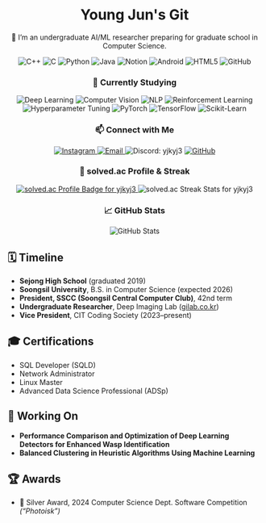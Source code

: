 <!-- GitHub Profile README HTML Snippet -->
<div align="center">
  <!-- Title -->
  <h1>Young Jun's Git</h1>

  <!-- Introduction -->
  <p>👋 I’m an undergraduate AI/ML researcher preparing for graduate school in Computer Science.</p>

  <!-- Tech Badges -->
  <div>
    <img src="https://img.shields.io/badge/C%2B%2B-00599C?style=for-the-badge&logo=c%2B%2B" alt="C++"/>
    <img src="https://img.shields.io/badge/C-339933?style=for-the-badge&logo=c" alt="C"/>
    <img src="https://img.shields.io/badge/Python-3776AB?style=for-the-badge&logo=python" alt="Python"/>
    <img src="https://img.shields.io/badge/Java-007396?style=for-the-badge&logo=java" alt="Java"/>
    <img src="https://img.shields.io/badge/Notion-000000?style=for-the-badge&logo=notion" alt="Notion"/>
    <img src="https://img.shields.io/badge/Android-3DDC84?style=for-the-badge&logo=android" alt="Android"/>
    <img src="https://img.shields.io/badge/HTML5-E34F26?style=for-the-badge&logo=html5" alt="HTML5"/>
    <img src="https://img.shields.io/badge/GitHub-181717?style=for-the-badge&logo=github" alt="GitHub"/>
  </div>

  <!-- Currently Studying -->
  <h3>🔭 Currently Studying</h3>
  <div>
    <img src="https://img.shields.io/badge/Deep%20Learning-FF6F61?style=for-the-badge&logo=tensorflow" alt="Deep Learning"/>
    <img src="https://img.shields.io/badge/Computer%20Vision-0082C8?style=for-the-badge&logo=opencv" alt="Computer Vision"/>
    <img src="https://img.shields.io/badge/NLP-FE5722?style=for-the-badge&logo=python" alt="NLP"/>
    <img src="https://img.shields.io/badge/Reinforcement%20Learning-4E8FFF?style=for-the-badge" alt="Reinforcement Learning"/>
    <img src="https://img.shields.io/badge/Hyperparameter%20Tuning-00A676?style=for-the-badge" alt="Hyperparameter Tuning"/>
    <img src="https://img.shields.io/badge/PyTorch-EE4C2C?style=for-the-badge&logo=pytorch" alt="PyTorch"/>
    <img src="https://img.shields.io/badge/TensorFlow-FF6F61?style=for-the-badge&logo=tensorflow" alt="TensorFlow"/>
    <img src="https://img.shields.io/badge/Scikit--Learn-F7931E?style=for-the-badge&logo=scikit-learn" alt="Scikit-Learn"/>
  </div>

  <!-- Contact Badges -->
  <h3>📫 Connect with Me</h3>
  <div>
    <a href="https://www.instagram.com/bbang_jun_0308/">
      <img src="https://img.shields.io/badge/Instagram-E4405F?style=for-the-badge&logo=instagram" alt="Instagram"/>
    </a>
    <a href="mailto:yjkyj3@naver.com">
      <img src="https://img.shields.io/badge/Email-D14836?style=for-the-badge&logo=gmail" alt="Email"/>
    </a>
    <img src="https://img.shields.io/badge/Discord-5865F2?style=for-the-badge&logo=discord" alt="Discord: yjkyj3"/>
    <a href="https://github.com/yjkyj3">
      <img src="https://img.shields.io/badge/GitHub-181717?style=for-the-badge&logo=github" alt="GitHub"/>
    </a>
  </div>

<!-- solved.ac Badges: Status & Streak -->
<h3>🎯 solved.ac Profile & Streak</h3>
<div align="center">
  <!-- solved.ac Status Badge (tier, solved count, rank) -->
  <a href="https://solved.ac/yjkyj3">
    <img src="http://mazassumnida.wtf/api/v2/generate_badge?boj=yjkyj3" 
         alt="solved.ac Profile Badge for yjkyj3" />
  </a>
  <!-- solved.ac Streak Badge -->
  <img src="https://streak-stats.demolab.com?user=yjkyj3&theme=dark" 
       alt="solved.ac Streak Stats for yjkyj3" />
</div>

  <!-- GitHub Stats -->
  <h3>📈 GitHub Stats</h3>
  <div>
    <img src="https://github-readme-stats.vercel.app/api?username=yjkyj3&show_icons=true&theme=default" alt="GitHub Stats"/>
  </div>
</div>

<!-- Timeline / History -->
## 🗓️ Timeline
- **Sejong High School** (graduated 2019)  
- **Soongsil University**, B.S. in Computer Science (expected 2026)  
- **President, SSCC (Soongsil Central Computer Club)**, 42nd term  
- **Undergraduate Researcher**, Deep Imaging Lab ([gilab.co.kr](https://gilab.co.kr))  
- **Vice President**, CIT Coding Society (2023–present)  

<!-- Certifications -->
## 🎓 Certifications
- SQL Developer (SQLD)  
- Network Administrator  
- Linux Master  
- Advanced Data Science Professional (ADSp)  

<!-- Current Papers -->
## 📑 Working On
- **Performance Comparison and Optimization of Deep Learning Detectors for Enhanced Wasp Identification**  
- **Balanced Clustering in Heuristic Algorithms Using Machine Learning**  

<!-- Awards -->
## 🏆 Awards
- 🥈 Silver Award, 2024 Computer Science Dept. Software Competition *(“Photoisk”)*  
